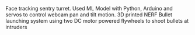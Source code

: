 Face tracking sentry turret. Used ML Model with Python, Arduino and servos to control webcam pan and tilt motion. 3D printed NERF Bullet launching system using two DC motor powered flywheels to shoot bullets at intruders

